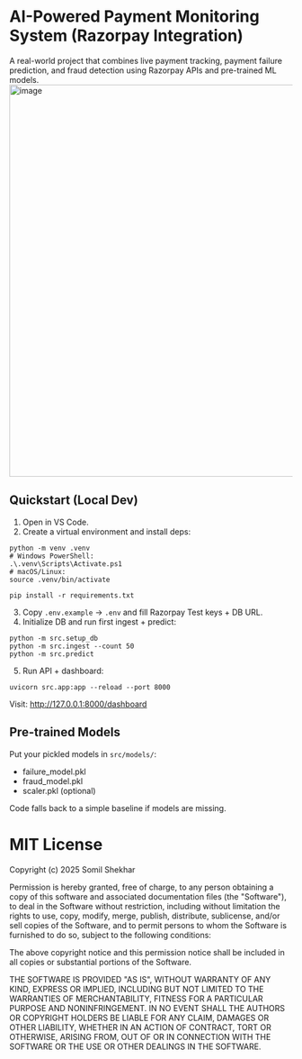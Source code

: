 # AI-Powered Payment Monitoring System (Razorpay Integration)

A real-world project that combines live payment tracking, payment failure prediction, and fraud detection using Razorpay APIs and pre-trained ML models.
<img width="1280" height="696" alt="image" src="https://github.com/user-attachments/assets/610894ce-8b48-4a5d-abaf-9ddeb440726d" />


## Quickstart (Local Dev)

1) Open in VS Code.
2) Create a virtual environment and install deps:
```
python -m venv .venv
# Windows PowerShell:
.\.venv\Scripts\Activate.ps1
# macOS/Linux:
source .venv/bin/activate

pip install -r requirements.txt
```
3) Copy `.env.example` → `.env` and fill Razorpay Test keys + DB URL.
4) Initialize DB and run first ingest + predict:
```
python -m src.setup_db
python -m src.ingest --count 50
python -m src.predict
```
5) Run API + dashboard:
```
uvicorn src.app:app --reload --port 8000
```
Visit: http://127.0.0.1:8000/dashboard

## Pre-trained Models

Put your pickled models in `src/models/`:
- failure_model.pkl
- fraud_model.pkl
- scaler.pkl (optional)

Code falls back to a simple baseline if models are missing.

# MIT License

Copyright (c) 2025 Somil Shekhar

Permission is hereby granted, free of charge, to any person obtaining a copy
of this software and associated documentation files (the "Software"), to deal
in the Software without restriction, including without limitation the rights
to use, copy, modify, merge, publish, distribute, sublicense, and/or sell
copies of the Software, and to permit persons to whom the Software is
furnished to do so, subject to the following conditions:

The above copyright notice and this permission notice shall be included in all
copies or substantial portions of the Software.

THE SOFTWARE IS PROVIDED "AS IS", WITHOUT WARRANTY OF ANY KIND, EXPRESS OR
IMPLIED, INCLUDING BUT NOT LIMITED TO THE WARRANTIES OF MERCHANTABILITY,
FITNESS FOR A PARTICULAR PURPOSE AND NONINFRINGEMENT. IN NO EVENT SHALL THE
AUTHORS OR COPYRIGHT HOLDERS BE LIABLE FOR ANY CLAIM, DAMAGES OR OTHER
LIABILITY, WHETHER IN AN ACTION OF CONTRACT, TORT OR OTHERWISE, ARISING FROM,
OUT OF OR IN CONNECTION WITH THE SOFTWARE OR THE USE OR OTHER DEALINGS IN THE
SOFTWARE.
